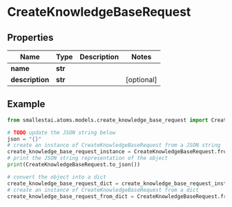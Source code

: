 # CreateKnowledgeBaseRequest


## Properties

Name | Type | Description | Notes
------------ | ------------- | ------------- | -------------
**name** | **str** |  | 
**description** | **str** |  | [optional] 

## Example

```python
from smallestai.atoms.models.create_knowledge_base_request import CreateKnowledgeBaseRequest

# TODO update the JSON string below
json = "{}"
# create an instance of CreateKnowledgeBaseRequest from a JSON string
create_knowledge_base_request_instance = CreateKnowledgeBaseRequest.from_json(json)
# print the JSON string representation of the object
print(CreateKnowledgeBaseRequest.to_json())

# convert the object into a dict
create_knowledge_base_request_dict = create_knowledge_base_request_instance.to_dict()
# create an instance of CreateKnowledgeBaseRequest from a dict
create_knowledge_base_request_from_dict = CreateKnowledgeBaseRequest.from_dict(create_knowledge_base_request_dict)
```



